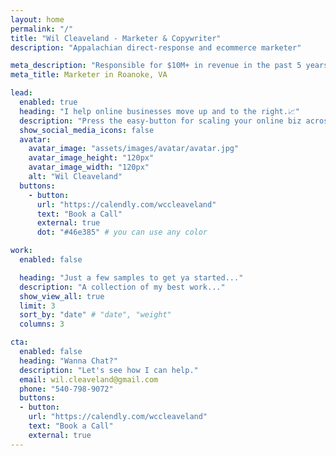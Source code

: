 ```yaml
---
layout: home
permalink: "/"
title: "Wil Cleaveland - Marketer & Copywriter"
description: "Appalachian direct-response and ecommerce marketer"

meta_description: "Responsible for $10M+ in revenue in the past 5 years"
meta_title: Marketer in Roanoke, VA

lead:
  enabled: true
  heading: "I help online businesses move up and to the right.📈" 
  description: "Press the easy-button for scaling your online biz across both owned and paid media with someone who's done it before. Here's a quick video from my best long-term partner: <br><br> <iframe width=\"560\" height=\"315\" src=\"https://www.youtube.com/embed/o-HUReRYVvM?si=E4ketfpzkglMljIK\" title=\"YouTube video player\" frameborder=\"0\" allow=\"accelerometer; autoplay; clipboard-write; encrypted-media; gyroscope; picture-in-picture; web-share\" referrerpolicy=\"strict-origin-when-cross-origin\" allowfullscreen></iframe>" 
  show_social_media_icons: false
  avatar:
    avatar_image: "assets/images/avatar/avatar.jpg"
    avatar_image_height: "120px"
    avatar_image_width: "120px"
    alt: "Wil Cleaveland"
  buttons: 
    - button: 
      url: "https://calendly.com/wccleaveland"
      text: "Book a Call"
      external: true
      dot: "#46e385" # you can use any color

work:
  enabled: false

  heading: "Just a few samples to get ya started..."
  description: "A collection of my best work..."
  show_view_all: true
  limit: 3
  sort_by: "date" # "date", "weight"
  columns: 3

cta:
  enabled: false
  heading: "Wanna Chat?"
  description: "Let's see how I can help."
  email: wil.cleaveland@gmail.com
  phone: "540-798-9072"
  buttons:
  - button: 
    url: "https://calendly.com/wccleaveland"
    text: "Book a Call"
    external: true
---
```

